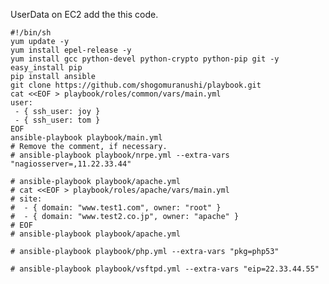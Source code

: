 UserData on EC2 add the this code.

    #!/bin/sh
    yum update -y
    yum install epel-release -y
    yum install gcc python-devel python-crypto python-pip git -y
    easy_install pip
    pip install ansible
    git clone https://github.com/shogomuranushi/playbook.git
    cat <<EOF > playbook/roles/common/vars/main.yml
    user:
     - { ssh_user: joy }
     - { ssh_user: tom }
    EOF
    ansible-playbook playbook/main.yml
    # Remove the comment, if necessary.
    # ansible-playbook playbook/nrpe.yml --extra-vars "nagiosserver=,11.22.33.44"

    # ansible-playbook playbook/apache.yml
    # cat <<EOF > playbook/roles/apache/vars/main.yml
    # site:
    #  - { domain: "www.test1.com", owner: "root" }
    #  - { domain: "www.test2.co.jp", owner: "apache" }
    # EOF
    # ansible-playbook playbook/apache.yml

    # ansible-playbook playbook/php.yml --extra-vars "pkg=php53"

    # ansible-playbook playbook/vsftpd.yml --extra-vars "eip=22.33.44.55"
